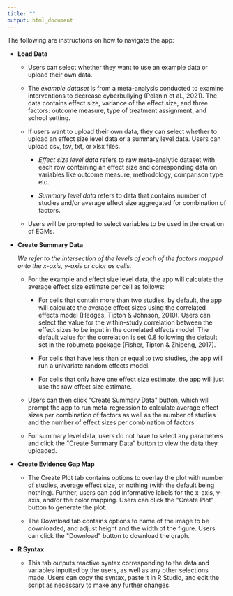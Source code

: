 ```yaml
---
title: ""
output: html_document
---
```


The following are instructions on how to navigate the app:

-   **Load Data**

    -   Users can select whether they want to use an example data or upload their own data.

    -   The *example dataset* is from a meta-analysis conducted to examine interventions to decrease cyberbullying (Polanin et al., 2021). The data contains effect size, variance of the effect size, and three factors: outcome measure, type of treatment assignment, and school setting.

    -   If users want to upload their own data, they can select whether to upload an effect size level data or a summary level data. Users can upload csv, tsv, txt, or xlsx files.

        -   *Effect size level data* refers to raw meta-analytic dataset with each row containing an effect size and corresponding data on variables like outcome measure, methodology, comparison type etc.

        -   *Summary level data* refers to data that contains number of studies and/or average effect size aggregated for combination of factors.

    -   Users will be prompted to select variables to be used in the creation of EGMs.

-   **Create Summary Data**

    *We refer to the intersection of the levels of each of the factors mapped onto the x-axis, y-axis or color as cells.*

    -   For the example and effect size level data, the app will calculate the average effect size estimate per cell as follows:

        -   For cells that contain more than two studies, by default, the app will calculate the average effect sizes using the correlated effects model (Hedges, Tipton & Johnson, 2010). Users can select the value for the within-study correlation between the effect sizes to be input in the correlated effects model. The default value for the correlation is set 0.8 following the default set in the robumeta package (Fisher, Tipton & Zhipeng, 2017).

        -   For cells that have less than or equal to two studies, the app will run a univariate random effects model.

        -   For cells that only have one effect size estimate, the app will just use the raw effect size estimate.

    -   Users can then click "Create Summary Data" button, which will prompt the app to run meta-regression to calculate average effect sizes per combination of factors as well as the number of studies and the number of effect sizes per combination of factors.

    -   For summary level data, users do not have to select any parameters and click the "Create Summary Data" button to view the data they uploaded.

-   **Create Evidence Gap Map**

    -   The Create Plot tab contains options to overlay the plot with number of studies, average effect size, or nothing (with the default being nothing). Further, users can add informative labels for the x-axis, y-axis, and/or the color mapping. Users can click the "Create Plot" button to generate the plot.

    -   The Download tab contains options to name of the image to be downloaded, and adjust height and the width of the figure. Users can click the "Download" button to download the graph.

-   **R Syntax**

    -   This tab outputs reactive syntax corresponding to the data and variables inputted by the users, as well as any other selections made. Users can copy the syntax, paste it in R Studio, and edit the script as necessary to make any further changes.
